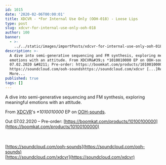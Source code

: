```yaml
---
id: 1015
date: '2020-02-06T00:00:01'
title: XDCVR - *For Internal Use Only (OOH-018) - Loose Lips
type: post
slug: xdcvr-for-internal-use-only-ooh-018
author: 100
banner:
  - >-
    ../../static/images/importPosts/xdcvr-for-internal-use-only-ooh-018/image1015.jpeg
description: >-
  A dive into semi-generative sequencing and FM synthesis, exploring meaningful
  emotions with an attitude. From XDCVR&#39;s *1010010000 EP on OOH-sounds. Out
  07.02.2020 &#8211; Pre-order: https://boomkat.com/products/10100100000
  https://soundcloud.com/ooh-soundshttps://soundcloud.com/xdcvr [...]Read
  More...
published: true
tags: []
---
```

A dive into semi-generative sequencing and FM synthesis, exploring meaningful emotions with an attitude.

From [XDCVR](https://www.discogs.com/artist/5556529-XDCVR)'s _\*1010010000_ EP on [OOH-sounds](http://www.ooh-sounds.com/).

Out 07.02.2020 – Pre-order: [](https://boomkat.com/products/10100100000)[https://boomkat.com/products/10100100000](https://boomkat.com/products/10100100000)

[](https://soundcloud.com/xdcvr)  
[](https://soundcloud.com/xdcvr)  
[](https://soundcloud.com/ooh-sounds)[https://soundcloud.com/ooh-sounds](https://soundcloud.com/ooh-sounds)  
[https://soundcloud.com/xdcvr](https://soundcloud.com/xdcvr)